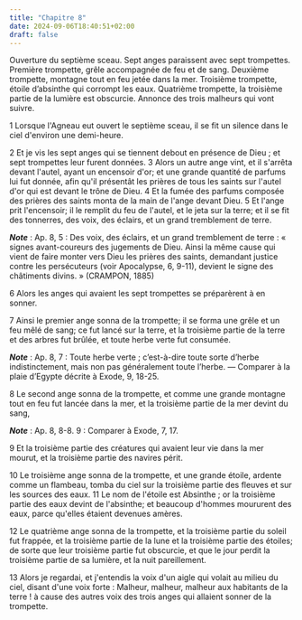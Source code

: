 ```yaml
---
title: "Chapitre 8"
date: 2024-09-06T18:40:51+02:00
draft: false
---
```



Ouverture du septième sceau.
Sept anges paraissent avec sept trompettes.
Première trompette, grêle accompagnée de feu et de sang.
Deuxième trompette, montagne tout en feu jetée dans la mer.
Troisième trompette, étoile d’absinthe qui corrompt les eaux.
Quatrième trompette, la troisième partie de la lumière est obscurcie.
Annonce des trois malheurs qui vont suivre.


1 Lorsque l'Agneau eut ouvert le septième sceau, il se fit un silence dans le ciel d'environ une demi-heure.


2 Et je vis les sept anges qui se tiennent debout en présence de Dieu ; et sept trompettes leur furent données. 3 Alors un autre ange vint, et il s'arrêta devant l'autel, ayant un encensoir d'or; et une grande quantité de parfums lui fut donnée, afin qu'il présentât les prières de tous les saints sur l'autel d'or qui est devant le trône de Dieu. 4 Et la fumée des parfums composée des prières des saints monta de la main de l'ange devant Dieu. 5 Et l'ange prit l'encensoir; il le remplit du feu de l'autel, et le jeta sur la terre; et il se fit des tonnerres, des voix, des éclairs, et un grand tremblement de terre.

***Note*** :  Ap. 8, 5 : Des voix, des éclairs, et un grand tremblement de terre : « signes avant-coureurs des jugements de Dieu. Ainsi la même cause qui vient de faire monter vers Dieu les prières des saints, demandant justice contre les persécuteurs (voir Apocalypse, 6, 9-11), devient le signe des châtiments divins. » (CRAMPON, 1885)


6 Alors les anges qui avaient les sept trompettes se préparèrent à en sonner.


7 Ainsi le premier ange sonna de la trompette; il se forma une grêle et un feu mêlé de sang; ce fut lancé sur la terre, et la troisième partie de la terre et des arbres fut brûlée, et toute herbe verte fut consumée.

***Note*** :  Ap. 8, 7 : Toute herbe verte ; c’est-à-dire toute sorte d’herbe indistinctement, mais non pas généralement toute l’herbe. ― Comparer à la plaie d’Egypte décrite à Exode, 9, 18-25.


8 Le second ange sonna de la trompette, et comme une grande montagne tout en feu fut lancée dans la mer, et la troisième partie de la mer devint du sang,

***Note*** :  Ap. 8, 8-8. 9 : Comparer à Exode, 7, 17.

9 Et la troisième partie des créatures qui avaient leur vie dans la mer mourut, et la troisième partie des navires périt.


10 Le troisième ange sonna de la trompette, et une grande étoile, ardente comme un flambeau, tomba du ciel sur la troisième partie des fleuves et sur les sources des eaux. 11 Le nom de l'étoile est Absinthe ; or la troisième partie des eaux devint de l'absinthe; et beaucoup d'hommes moururent des eaux, parce qu'elles étaient devenues amères.


12 Le quatrième ange sonna de la trompette, et la troisième partie du soleil fut frappée, et la troisième partie de la lune et la troisième partie des étoiles; de sorte que leur troisième partie fut obscurcie, et que le jour perdit la troisième partie de sa lumière, et la nuit pareillement.


13 Alors je regardai, et j'entendis la voix d'un aigle qui volait au milieu du ciel, disant d'une voix forte : Malheur, malheur, malheur aux habitants de la terre ! à cause des autres voix des trois anges qui allaient sonner de la trompette.

